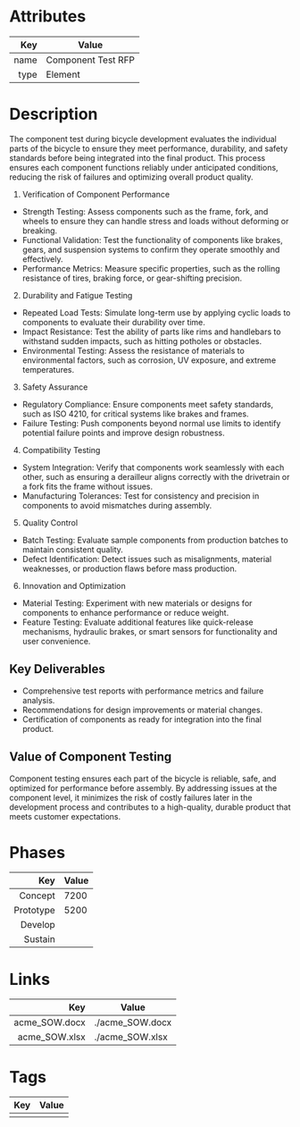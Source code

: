 # Attributes

| Key                       | Value                |
| ------------------------: | -------------------- |
| name                      | Component Test RFP          |
| type                      | Element    |


# Description

The component test during bicycle development evaluates the individual parts of the bicycle to ensure they meet performance, durability, and safety standards before being integrated into the final product. This process ensures each component functions reliably under anticipated conditions, reducing the risk of failures and optimizing overall product quality.

1. Verification of Component Performance
- Strength Testing: Assess components such as the frame, fork, and wheels to ensure they can handle stress and loads without deforming or breaking.
- Functional Validation: Test the functionality of components like brakes, gears, and suspension systems to confirm they operate smoothly and effectively.
- Performance Metrics: Measure specific properties, such as the rolling resistance of tires, braking force, or gear-shifting precision.
2. Durability and Fatigue Testing
- Repeated Load Tests: Simulate long-term use by applying cyclic loads to components to evaluate their durability over time.
- Impact Resistance: Test the ability of parts like rims and handlebars to withstand sudden impacts, such as hitting potholes or obstacles.
- Environmental Testing: Assess the resistance of materials to environmental factors, such as corrosion, UV exposure, and extreme temperatures.
3. Safety Assurance
- Regulatory Compliance: Ensure components meet safety standards, such as ISO 4210, for critical systems like brakes and frames.
- Failure Testing: Push components beyond normal use limits to identify potential failure points and improve design robustness.
4. Compatibility Testing
- System Integration: Verify that components work seamlessly with each other, such as ensuring a derailleur aligns correctly with the drivetrain or a fork fits the frame without issues.
- Manufacturing Tolerances: Test for consistency and precision in components to avoid mismatches during assembly.
5. Quality Control
- Batch Testing: Evaluate sample components from production batches to maintain consistent quality.
- Defect Identification: Detect issues such as misalignments, material weaknesses, or production flaws before mass production.
6. Innovation and Optimization
- Material Testing: Experiment with new materials or designs for components to enhance performance or reduce weight.
- Feature Testing: Evaluate additional features like quick-release mechanisms, hydraulic brakes, or smart sensors for functionality and user convenience.

## Key Deliverables
- Comprehensive test reports with performance metrics and failure analysis.
- Recommendations for design improvements or material changes.
- Certification of components as ready for integration into the final product.

## Value of Component Testing
Component testing ensures each part of the bicycle is reliable, safe, and optimized for performance before assembly. By addressing issues at the component level, it minimizes the risk of costly failures later in the development process and contributes to a high-quality, durable product that meets customer expectations.

# Phases

| Key                       | Value                |
| ------------------------: | -------------------- |
| Concept                   |  7200                    |
| Prototype                 | 5200                     |
| Develop                   |                      |
| Sustain                   |                      |

# Links

| Key                       | Value                |
| ------------------------: | -------------------- |
| acme_SOW.docx     |  ./acme_SOW.docx     |
| acme_SOW.xlsx     |  ./acme_SOW.xlsx     |

# Tags

| Key                       | Value                |
| ------------------------: | -------------------- |
|                           |                      |
